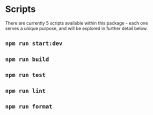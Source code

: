 # Scripts

There are currently 5 scripts available within this package - each one serves a unique purpose, and will be explored in
further detail below.

## `npm run start:dev`

## `npm run build`

## `npm run test`

## `npm run lint`

## `npm run format`